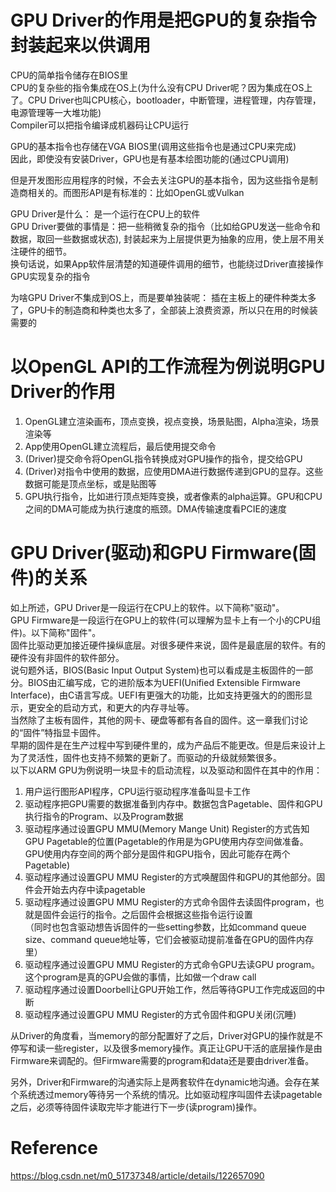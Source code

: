 # GPU Driver的作用是把GPU的复杂指令封装起来以供调用  
CPU的简单指令储存在BIOS里  
CPU的复杂些的指令集成在OS上(为什么没有CPU Driver呢？因为集成在OS上了。CPU Driver也叫CPU核心，bootloader，中断管理，进程管理，内存管理，电源管理等一大堆功能)  
Compiler可以把指令编译成机器码让CPU运行  

GPU的基本指令也存储在VGA BIOS里(调用这些指令也是通过CPU来完成)  
因此，即使没有安装Driver，GPU也是有基本绘图功能的(通过CPU调用)  

但是开发图形应用程序的时候，不会去关注GPU的基本指令，因为这些指令是制造商相关的。而图形API是有标准的：比如OpenGL或Vulkan  

GPU Driver是什么： 是一个运行在CPU上的软件  
GPU Driver要做的事情是：把一些稍微复杂的指令（比如给GPU发送一些命令和数据，取回一些数据或状态), 封装起来为上层提供更为抽象的应用，使上层不用关注硬件的细节。  
换句话说，如果App软件层清楚的知道硬件调用的细节，也能绕过Driver直接操作GPU实现复杂的指令  

为啥GPU Driver不集成到OS上，而是要单独装呢： 插在主板上的硬件种类太多了，GPU卡的制造商和种类也太多了，全部装上浪费资源，所以只在用的时候装需要的  


# 以OpenGL API的工作流程为例说明GPU Driver的作用  
1. OpenGL建立渲染画布，顶点变换，视点变换，场景贴图，Alpha渲染，场景渲染等  
2. App使用OpenGL建立流程后，最后使用提交命令  
3. (Driver)提交命令将OpenGL指令转换成对GPU操作的指令，提交给GPU  
4. (Driver)对指令中使用的数据，应使用DMA进行数据传递到GPU的显存。这些数据可能是顶点坐标，或是贴图等  
5. GPU执行指令，比如进行顶点矩阵变换，或者像素的alpha运算。GPU和CPU之间的DMA可能成为执行速度的瓶颈。DMA传输速度看PCIE的速度  


# GPU Driver(驱动)和GPU Firmware(固件)的关系
如上所述，GPU Driver是一段运行在CPU上的软件。以下简称"驱动"。  
GPU Firmware是一段运行在GPU上的软件(可以理解为显卡上有一个小的CPU组件)。以下简称"固件"。  
固件比驱动更加接近硬件操纵底层。对很多硬件来说，固件是最底层的软件。有的硬件没有非固件的软件部分。  
说句题外话，BIOS(Basic Input Output System)也可以看成是主板固件的一部分。BIOS由汇编写成，它的进阶版本为UEFI(Unified Extensible Firmware Interface)，由C语言写成。UEFI有更强大的功能，比如支持更强大的的图形显示，更安全的启动方式，和更大的内存寻址等。  
当然除了主板有固件，其他的网卡、硬盘等都有各自的固件。这一章我们讨论的“固件”特指显卡固件。  
早期的固件是在生产过程中写到硬件里的，成为产品后不能更改。但是后来设计上为了灵活性，固件也支持不频繁的更新了。而驱动的升级就频繁很多。  
以下以ARM GPU为例说明一块显卡的启动流程，以及驱动和固件在其中的作用：  
1. 用户运行图形API程序，CPU运行驱动程序准备叫显卡工作  
2. 驱动程序把GPU需要的数据准备到内存中。数据包含Pagetable、固件和GPU执行指令的Program、以及Program数据  
3. 驱动程序通过设置GPU MMU(Memory Mange Unit) Register的方式告知GPU Pagetable的位置(Pagetable的作用是为GPU使用内存空间做准备。GPU使用内存空间的两个部分是固件和GPU指令，因此可能存在两个Pagetable)  
4. 驱动程序通过设置GPU MMU Register的方式唤醒固件和GPU的其他部分。固件会开始去内存中读pagetable  
5. 驱动程序通过设置GPU MMU Register的方式命令固件去读固件program，也就是固件会运行的指令。之后固件会根据这些指令运行设置  
  （同时也包含驱动想告诉固件的一些setting参数，比如command queue size、command queue地址等，它们会被驱动提前准备在GPU的固件内存里） 
7. 驱动程序通过设置GPU MMU Register的方式命令GPU去读GPU program。这个program是真的GPU会做的事情，比如做一个draw call  
8. 驱动程序通过设置Doorbell让GPU开始工作，然后等待GPU工作完成返回的中断  
9. 驱动程序通过设置GPU MMU Register的方式令固件和GPU关闭(沉睡)  

从Driver的角度看，当memory的部分配置好了之后，Driver对GPU的操作就是不停写和读一些register，以及很多memory操作。真正让GPU干活的底层操作是由Firmware来调配的。但Firmware需要的program和data还是要由driver准备。  

另外，Driver和Firmware的沟通实际上是两套软件在dynamic地沟通。会存在某个系统透过memory等待另一个系统的情况。比如驱动程序叫固件去读pagetable之后，必须等待固件读取完毕才能进行下一步(读program)操作。  

# Reference  
https://blog.csdn.net/m0_51737348/article/details/122657090  

